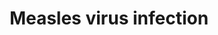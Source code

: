 ---
annotations:
- type: Cell Type Ontology
  value: lymphocyte
- type: Disease Ontology
  value: viral infectious disease
- type: Pathway Ontology
  value: signaling pathway pertinent to immunity
- type: Disease Ontology
  value: measles
- type: Cell Type Ontology
  value: epithelial cell
- type: Cell Type Ontology
  value: dendritic cell
authors:
- Khanspers
- Egonw
- Finterly
- Eweitz
description: 'The measles virus is a single-stranded, negative-sense virus that exclusively
  infects humans. The measles virus has two surface proteins responsible for binding
  and fusion to target cells: hemagglutinin (H) and membrane fusion protein (F). Multiple
  receptors have been identified to bind these surface proteins: CD46, SLAM, Nectin-4
  and TLR. The viral proteins P, V and C suppress the innate immune response by inhibiting
  signaling for both type I IFN induction and JAK/STAT-mediated interferon-stimulated
  gene (ISG) induction. The virus also causes inhibition of IL-12 expression in dendritic
  cells, via H proteins on viral particles as well as N proteins from infected cells.  This
  pathway is based on [https://www.genome.jp/kegg-bin/show_pathway?hsa05162 KEGG].'
last-edited: 2022-01-04
organisms:
- Homo sapiens
redirect_from:
- /index.php/Pathway:WP4630
- /instance/WP4630
schema-jsonld:
- '@context': https://schema.org/
  '@id': https://wikipathways.github.io/pathways/WP4630.html
  '@type': Dataset
  creator:
    '@type': Organization
    name: WikiPathways
  description: 'The measles virus is a single-stranded, negative-sense virus that
    exclusively infects humans. The measles virus has two surface proteins responsible
    for binding and fusion to target cells: hemagglutinin (H) and membrane fusion
    protein (F). Multiple receptors have been identified to bind these surface proteins:
    CD46, SLAM, Nectin-4 and TLR. The viral proteins P, V and C suppress the innate
    immune response by inhibiting signaling for both type I IFN induction and JAK/STAT-mediated
    interferon-stimulated gene (ISG) induction. The virus also causes inhibition of
    IL-12 expression in dendritic cells, via H proteins on viral particles as well
    as N proteins from infected cells.  This pathway is based on [https://www.genome.jp/kegg-bin/show_pathway?hsa05162
    KEGG].'
  keywords:
  - IL12A
  - MX1
  - IKBKB
  - STAT2
  - IL2RA
  - BID
  - NFKBIA
  - IFNA6
  - PIK3R3
  - CBLB
  - IFNAR1
  - IL1A
  - APAF1
  - TAB2
  - CASP3
  - TLR2
  - C
  - RAB9A
  - RACK1
  - MAPK10
  - EIF2AK4
  - FOS
  - CCND2
  - IRF7
  - IL2
  - H
  - MSN
  - CDKN1B
  - CCND3
  - CD3G
  - IRF3
  - BAD
  - CD209
  - NFKBIB
  - OAS3
  - RAB9B
  - TRADD
  - CYCS
  - IFIH1
  - CDK6
  - IFNA16
  - CDK4
  - '?'
  - SLAMF1
  - IL2RB
  - pathway
  - TNFAIP3
  - P
  - HSPA1L
  - STAT5A
  - IFNA8
  - MAPK8
  - OAS1
  - IFNA10
  - CSNK2A2
  - EIF3H
  - CCNE2
  - RELA
  - PIK3CB
  - 'Ubiquitin-mediated '
  - EIF2AK3
  - IFNA2
  - NFKB2
  - FASLG
  - BCL2
  - HSPA1B
  - NECTIN4
  - signaling pathway
  - CDK2
  - Cell Cycle
  - FADD
  - CASP8
  - BAK1
  - IFNA5
  - IFNA1
  - TLR7
  - IRF9
  - IFNA21
  - STAT3
  - N
  - CSNK2A1
  - IRAK1
  - IFNA4
  - CD3E
  - M
  - MAP3K7
  - IFNA7
  - IL6
  - PIK3R1
  - FAS
  - CD3D
  - L
  - BBC3
  - IRAK4
  - JAK3
  - TP53
  - CD46
  - CSNK2A3
  - TRAF6
  - IFNA14
  - CD28
  - CASP9
  - NFKB1
  - PIK3R2
  - TLR4
  - CCND1
  - MAPK9
  - TRAF3
  - proteolysis
  - HSPA8
  - ADAR
  - EIF2S1
  - Ubiquitin-mediated
  - PIK3CA
  - HSPA2
  - IKBKG
  - IFNB1
  - JUN
  - IKBKE
  - IFNA13
  - IFNAR2
  - F
  - EIF2AK2
  - HSPA1A
  - BCL2L1
  - TLR9
  - CCNE1
  - CSNK2B
  - HSPA6
  - CHUK
  - MYD88
  - TBK1
  - 'p53 siganling '
  - RCHY1
  - JAK1
  - MAVS
  - IFNA17
  - RIG-1-like receptor
  - LPS
  - STAT1
  - TYK2
  - DDX58
  - IL12B
  - PIK3CD
  - BAX
  - CLEC4M
  - STAT5B
  - TP73
  - OAS2
  - IL1B
  - V
  - FCGR2B
  - IL2RG
  - EIF2AK1
  license: CC0
  name: Measles virus infection
seo: CreativeWork
title: Measles virus infection
wpid: WP4630
---